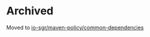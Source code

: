# Archived

Moved to [io-sgr/maven-policy/common-dependencies](https://github.com/io-sgr/maven-policy/tree/master/common-dependencies)
